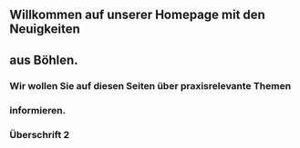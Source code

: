## Willkommen auf unserer Homepage mit den Neuigkeiten 
## aus Böhlen.
### Wir wollen Sie auf diesen Seiten über praxisrelevante Themen 
### informieren.


### 

### Überschrift 2
